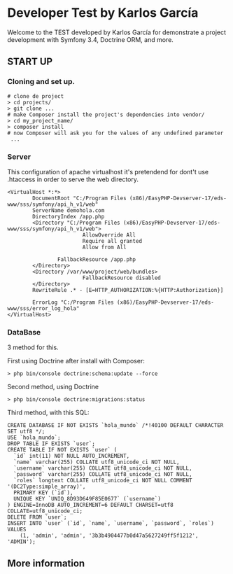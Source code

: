 # Developer Test by Karlos García

Welcome to the TEST developed by Karlos García for demonstrate a project development with Symfony 3.4, Doctrine ORM, and more.

## START UP

### Cloning and set up.

    # clone de project
    > cd projects/
    > git clone ...
    # make Composer install the project's dependencies into vendor/
    > cd my_project_name/
    > composer install
    # now Composer will ask you for the values of any undefined parameter
     ...

### Server

This configuration of apache virtualhost it's pretendend for dont't use .htaccess in order to serve the web directory.

    <VirtualHost *:*>
            DocumentRoot "C:/Program Files (x86)/EasyPHP-Devserver-17/eds-www/sss/symfony/api_h_v1/web"
            ServerName demohola.com
            DirectoryIndex /app.php
            <Directory "C:/Program Files (x86)/EasyPHP-Devserver-17/eds-www/sss/symfony/api_h_v1/web">
                            AllowOverride All
                            Require all granted
                            Allow from All

                    FallbackResource /app.php
            </Directory>
            <Directory /var/www/project/web/bundles>
                            FallbackResource disabled
            </Directory>
            RewriteRule .* - [E=HTTP_AUTHORIZATION:%{HTTP:Authorization}]

            ErrorLog "C:/Program Files (x86)/EasyPHP-Devserver-17/eds-www/sss/error_log_hola"
    </VirtualHost>

### DataBase

3 method for this. 

First using Doctrine after install with Composer:
    
    > php bin/console doctrine:schema:update --force
    
Second method, using Doctrine 
    
    > php bin/console doctrine:migrations:status
    
Third method, with this SQL:

	CREATE DATABASE IF NOT EXISTS `hola_mundo` /*!40100 DEFAULT CHARACTER SET utf8 */;
	USE `hola_mundo`;
	DROP TABLE IF EXISTS `user`;
	CREATE TABLE IF NOT EXISTS `user` (
	  `id` int(11) NOT NULL AUTO_INCREMENT,
	  `name` varchar(255) COLLATE utf8_unicode_ci NOT NULL,
	  `username` varchar(255) COLLATE utf8_unicode_ci NOT NULL,
	  `password` varchar(255) COLLATE utf8_unicode_ci NOT NULL,
	  `roles` longtext COLLATE utf8_unicode_ci NOT NULL COMMENT '(DC2Type:simple_array)',
	  PRIMARY KEY (`id`),
	  UNIQUE KEY `UNIQ_8D93D649F85E0677` (`username`)
	) ENGINE=InnoDB AUTO_INCREMENT=6 DEFAULT CHARSET=utf8 COLLATE=utf8_unicode_ci;
	DELETE FROM `user`;
	INSERT INTO `user` (`id`, `name`, `username`, `password`, `roles`) VALUES
		(1, 'admin', 'admin', '3b3b4904477b0d47a5627249ff5f1212', 'ADMIN');
    
## More information


